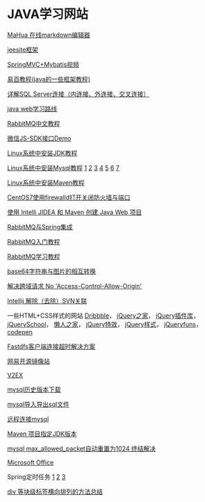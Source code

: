 # JAVA学习网站 #

[MaHua 在线markdown编辑器](http://mahua.jser.me/)

[jeesite框架](http://www.jeesite.com/)

[SpringMVC+Mybatis视频](http://www.icoolxue.com/album/show/216/)

[易百教程(java的一些框架教程)](http://www.yiibai.com/mybatis/mybatis_choose.html)

[详解SQL Server连接（内连接、外连接、交叉连接）](http://blog.csdn.net/jiuqiyuliang/article/details/10474221)

[java web学习路线](https://my.oschina.net/kun123/blog/917003)

[RabbitMQ中文教程](http://www.cnblogs.com/LipeiNet/p/5973061.html)

[微信JS-SDK接口Demo](http://qydev.weixin.qq.com/wiki/index.php?title=%E5%BE%AE%E4%BF%A1JS-SDK%E6%8E%A5%E5%8F%A3)

[Linux系统中安装JDK教程](https://www.cnblogs.com/h--d/p/5071643.html)

[Linux系统中安装Mysql教程](https://www.cnblogs.com/lunatic-cto/p/6123490.html)
[1](http://www.jb51.net/article/91754.htm)
[2](http://blog.csdn.net/coroutines/article/details/7715621)
[3](http://www.jb51.net/article/108752.htm)
[4](http://blog.sina.com.cn/s/blog_694864e60102vaij.html)
[5](http://blog.csdn.net/songmao3145/article/details/77676402)
[6](https://www.cnblogs.com/java-wgm/p/6264767.html)
[7](http://blog.csdn.net/my2010sam/article/details/18664443)

[Linux系统中安装Maven教程](http://blog.csdn.net/jay_1989/article/details/52710189)

[CentOS7使用firewalld打开关闭防火墙与端口](https://www.cnblogs.com/moxiaoan/p/5683743.html)

[使用 Intelli JIDEA 和 Maven 创建 Java Web 项目](http://blog.csdn.net/myarrow/article/details/50824793)

[RabbitMQ与Spring集成](http://blog.csdn.net/JaCman/article/details/50261915)

[RabbitMQ入门教程](http://blog.csdn.net/column/details/18247.html)

[RabbitMQ学习教程](http://blog.csdn.net/column/details/slimina-rabbitmq.html)

[base64字符串与图片的相互转换](http://blog.csdn.net/qq20004604/article/details/72824147)

[解决跨域请求 No 'Access-Control-Allow-Origin'](http://www.jsjtt.com/java/JavaWebkaifa/130.html)

[Intellij 解除（去除）SVN关联](blog.csdn.net/wo541075754/article/details/49659597)

一些HTML+CSS样式的网站
[Dribbble](https://dribbble.com/)，
[jQuery之家](http://www.htmleaf.com/)，
[jQuery插件库](http://www.jq22.com/)，
[jQuerySchool](http://www.jq-school.com/)，
[懒人之家](http://www.lanrenzhijia.com/)，
[jQuery特效](http://www.huiyi8.com/jiaoben/)，
[jQuery样式](https://www.w3cplus.com/)，
[jQueryfuns](http://www.jqueryfuns.com/)，
[codepen](https://codepen.io/)

[Fastdfs客户端连接超时解决方案](http://blog.csdn.net/tjcyjd/article/details/50808740)

[网易开源镜像站](http://mirrors.163.com/)

[V2EX](https://www.v2ex.com/)

[mysql历史版本下载](https://downloads.mysql.com/archives/community/)

[mysql导入导出sql文件](https://www.cnblogs.com/jwlfpzj/articles/7998395.html)

[远程连接mysql](http://blog.csdn.net/a19881029/article/details/50805562)

[Maven 项目指定JDK版本](http://blog.csdn.net/maxwoods/article/details/52846930)

[mysql max_allowed_packet自动重置为1024 终结解决](https://www.cnblogs.com/qdpurple/p/5742059.html)

[Microsoft Office](http://t.cn/R2enkTR)

Spring定时任务 [1](https://www.cnblogs.com/tenWood/p/8025183.html) [2](http://blog.csdn.net/qq_33556185/article/details/51852537) [3](http://blog.csdn.net/qq_26525215/article/details/66974880)

[ div 等块级标签横向排列的方法总结](http://blog.csdn.net/zmhawk/article/details/73293366)
